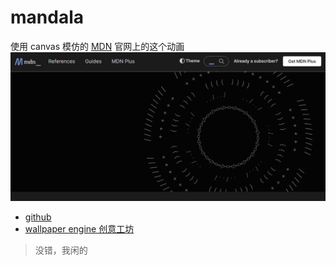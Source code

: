 # mandala
使用 canvas 模仿的 [MDN](https://developer.mozilla.org/) 官网上的这个动画
![](./imgs/mdn.jpg)

- [github](https://github.com/ltxhhz/mandala)  
- [wallpaper engine 创意工坊](https://steamcommunity.com/sharedfiles/filedetails/?id=2883388336)

> 没错，我闲的